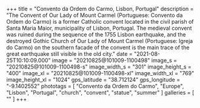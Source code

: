 +++
title = "Convento da Ordem do Carmo, Lisbon, Portugal"
description = "The Convent of Our Lady of Mount Carmel (Portuguese: Convento da Ordem do Carmo) is a former Catholic convent located in the civil parish of Santa Maria Maior, municipality of Lisbon, Portugal. The medieval convent was ruined during the sequence of the 1755 Lisbon earthquake, and the destroyed Gothic Church of Our Lady of Mount Carmel (Portuguese: Igreja do Carmo) on the southern facade of the convent is the main trace of the great earthquake still visible in the old city."
date = "2021-08-25T10:10:09.000"
image = "20210825@101009-1100498"
image_s = "20210825@101009-1100498-s"
image_width_s = "301"
image_height_s = "400"
image_xl = "20210825@101009-1100498-xl"
image_width_xl = "769"
image_height_xl = "1024"
gps_latitude = "38.712124"
gps_longitude = "-9.1402552"
phototags = [ "Convento da Ordem do Carmo", "Europe", "Lisbon", "Portugal", "church", "convent", "statue", "summer" ]
galleries = [ "" ]
+++
